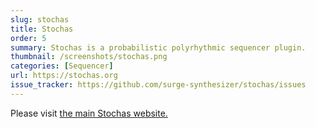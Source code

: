 ```yaml
---
slug: stochas
title: Stochas
order: 5
summary: Stochas is a probabilistic polyrhythmic sequencer plugin.
thumbnail: /screenshots/stochas.png
categories: [Sequencer]
url: https://stochas.org
issue_tracker: https://github.com/surge-synthesizer/stochas/issues
---
```


Please visit [the main Stochas website.](https://stochas.org)
